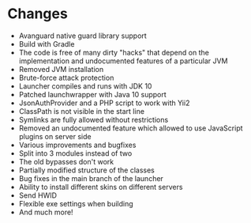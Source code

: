 # Changes
* Avanguard native guard library support
* Build with Gradle
* The code is free of many dirty "hacks" that depend on the implementation and undocumented features of a particular JVM
* Removed JVM installation
* Brute-force attack protection
* Launcher compiles and runs with JDK 10
* Patched launchwrapper with Java 10 support
* JsonAuthProvider and a PHP script to work with Yii2
* ClassPath is not visible in the start line
* Symlinks are fully allowed without restrictions
* Removed an undocumented feature which allowed to use JavaScript plugins on server side
* Various improvements and bugfixes
* Split into 3 modules instead of two
* The old bypasses don't work
* Partially modified structure of the classes
* Bug fixes in the main branch of the launcher
* Ability to install different skins on different servers
* Send HWID
* Flexible exe settings when building
* And much more!
